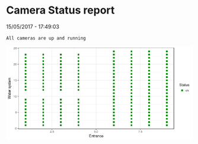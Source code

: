Camera Status report
================
15/05/2017 - 17:49:03

    All cameras are up and running

![](camreport_files/figure-markdown_github/unnamed-chunk-2-1.png)
